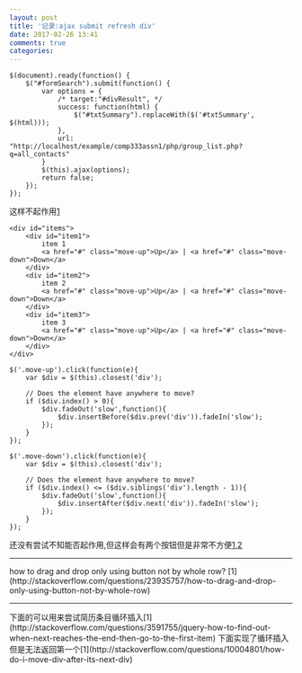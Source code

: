 ```yaml
---
layout: post
title: '记录:ajax submit refresh div'
date: 2017-02-26 13:41
comments: true
categories: 
---
```

```
$(document).ready(function() {
	$("#formSearch").submit(function() {
		var options = {
			/* target:"#divResult", */
			success: function(html) {
				$("#txtSummary").replaceWith($('#txtSummary', $(html)));
			},
			url: "http://localhost/example/comp333assn1/php/group_list.php?q=all_contacts"
		}
		$(this).ajax(options);
		return false;
	});
});
```
这样不起作用[1](https://www.sitepoint.com/community/t/ajax-how-refresh-div-after-submit/28219)
```
<div id="items">
    <div id="item1">
        item 1
        <a href="#" class="move-up">Up</a> | <a href="#" class="move-down">Down</a>
    </div>
    <div id="item2">
        item 2
        <a href="#" class="move-up">Up</a> | <a href="#" class="move-down">Down</a>
    </div>
    <div id="item3">
        item 3
        <a href="#" class="move-up">Up</a> | <a href="#" class="move-down">Down</a>
    </div>
</div>
```
```
$('.move-up').click(function(e){
    var $div = $(this).closest('div');
    
    // Does the element have anywhere to move?
    if ($div.index() > 0){
        $div.fadeOut('slow',function(){
            $div.insertBefore($div.prev('div')).fadeIn('slow');
        });
    }
});

$('.move-down').click(function(e){
    var $div = $(this).closest('div');
    
    // Does the element have anywhere to move?
    if ($div.index() <= ($div.siblings('div').length - 1)){
        $div.fadeOut('slow',function(){
            $div.insertAfter($div.next('div')).fadeIn('slow');
        });
    }
});
```
还没有尝试不知能否起作用,但这样会有两个按钮但是非常不方便[1](http://jsfiddle.net/Zsdhs/3/),[2](http://stackoverflow.com/questions/19103759/rails-4-custom-error-pages-for-404-500-and-where-is-the-default-500-error-mess)
<hr>
how to drag and drop only using button not by whole row?
[1](http://stackoverflow.com/questions/23935757/how-to-drag-and-drop-only-using-button-not-by-whole-row)
<hr>
下面的可以用来尝试简历条目循环插入[1](http://stackoverflow.com/questions/3591755/jquery-how-to-find-out-when-next-reaches-the-end-then-go-to-the-first-item)
下面实现了循环插入但是无法返回第一个[1](http://stackoverflow.com/questions/10004801/how-do-i-move-div-after-its-next-div)